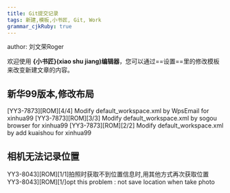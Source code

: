 ```yaml
---
title: Git提交记录
tags: 新建,模板,小书匠, Git, Work
grammar_cjkRuby: true
---
```


author: 刘文荣Roger

欢迎使用 **{小书匠}(xiao shu jiang)编辑器**，您可以通过==设置==里的修改模板来改变新建文章的内容。

## 新华99版本,修改布局

[YY3-7873][ROM][4/4] Modify default_workspace.xml by WpsEmail for xinhua99
[YY3-7873][ROM][3/3] Modify default_workspace.xml by sogou browser for xinhua99
[YY3-7873][ROM][2/2] Modify default_workspace.xml by add kuaishou for xinhua99

## 相机无法记录位置
YY3-8043][ROM][1/1]拍照时获取不到位置信息时,用其他方式再次获取位置
YY3-8043][ROM][1/]opt this problem : not save location when take photo